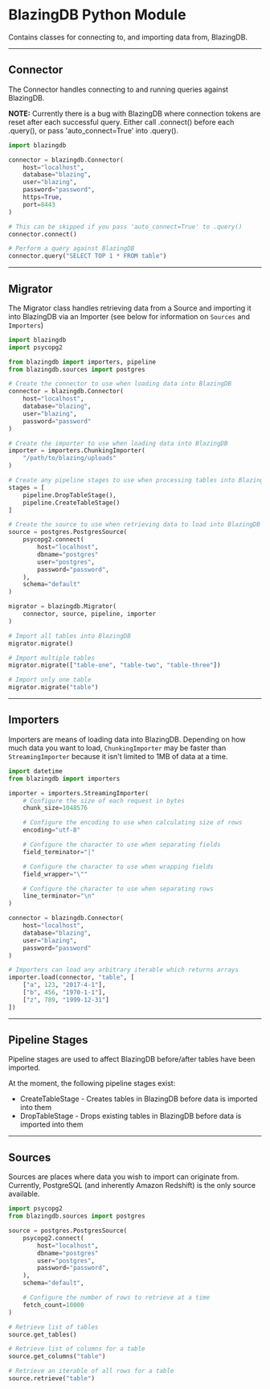 # BlazingDB Python Module

Contains classes for connecting to, and importing data from, BlazingDB.

---

## Connector

The Connector handles connecting to and running queries against BlazingDB.

**NOTE:** Currently there is a bug with BlazingDB where connection tokens are reset
after each successful query. Either call .connect() before each .query(), or pass
'auto_connect=True' into .query().

```python
import blazingdb

connector = blazingdb.Connector(
    host="localhost",
    database="blazing",
    user="blazing",
    password="password",
    https=True,
    port=8443
)

# This can be skipped if you pass 'auto_connect=True' to .query()
connector.connect()

# Perform a query against BlazingDB
connector.query("SELECT TOP 1 * FROM table")
```

---

## Migrator

The Migrator class handles retrieving data from a Source and importing it into BlazingDB
via an Importer (see below for information on `Sources` and `Importers`)

```python
import blazingdb
import psycopg2

from blazingdb import importers, pipeline
from blazingdb.sources import postgres

# Create the connector to use when loading data into BlazingDB
connector = blazingdb.Connector(
    host="localhost",
    database="blazing",
    user="blazing",
    password="password"
)

# Create the importer to use when loading data into BlazingDB
importer = importers.ChunkingImporter(
    "/path/to/blazing/uploads"
)

# Create any pipeline stages to use when processing tables into Blazing
stages = [
    pipeline.DropTableStage(),
    pipeline.CreateTableStage()
]

# Create the source to use when retrieving data to load into BlazingDB
source = postgres.PostgresSource(
    psycopg2.connect(
        host="localhost",
        dbname="postgres"
        user="postgres",
        password="password",
    ),
    schema="default"
)

migrator = blazingdb.Migrator(
    connector, source, pipeline, importer
)

# Import all tables into BlazingDB
migrator.migrate()

# Import multiple tables
migrator.migrate(["table-one", "table-two", "table-three"])

# Import only one table
migrator.migrate("table")
```

---

## Importers

Importers are means of loading data into BlazingDB. Depending on how much data you want to
load, `ChunkingImporter` may be faster than `StreamingImporter` because it isn't limited to 1MB
of data at a time.

```python
import datetime
from blazingdb import importers

importer = importers.StreamingImporter(
    # Configure the size of each request in bytes
    chunk_size=1048576

    # Configure the encoding to use when calculating size of rows
    encoding="utf-8"

    # Configure the character to use when separating fields
    field_terminator="|"

    # Configure the character to use when wrapping fields
    field_wrapper="\""

    # Configure the character to use when separating rows
    line_terminator="\n"
)

connector = blazingdb.Connector(
    host="localhost",
    database="blazing",
    user="blazing",
    password="password"
)

# Importers can load any arbitrary iterable which returns arrays
importer.load(connector, "table", [
    ["a", 123, "2017-4-1"],
    ["b", 456, "1970-1-1"],
    ["z", 789, "1999-12-31"]
])
```

---

## Pipeline Stages

Pipeline stages are used to affect BlazingDB before/after tables have been imported.

At the moment, the following pipeline stages exist:
- CreateTableStage - Creates tables in BlazingDB before data is imported into them
- DropTableStage - Drops existing tables in BlazingDB before data is imported into them

---

## Sources

Sources are places where data you wish to import can originate from. Currently,
PostgreSQL (and inherently Amazon Redshift) is the only source available.

```python
import psycopg2
from blazingdb.sources import postgres

source = postgres.PostgresSource(
    psycopg2.connect(
        host="localhost",
        dbname="postgres"
        user="postgres",
        password="password",
    ),
    schema="default",

    # Configure the number of rows to retrieve at a time
    fetch_count=10000
)

# Retrieve list of tables
source.get_tables()

# Retrieve list of columns for a table
source.get_columns("table")

# Retrieve an iterable of all rows for a table
source.retrieve("table")
```